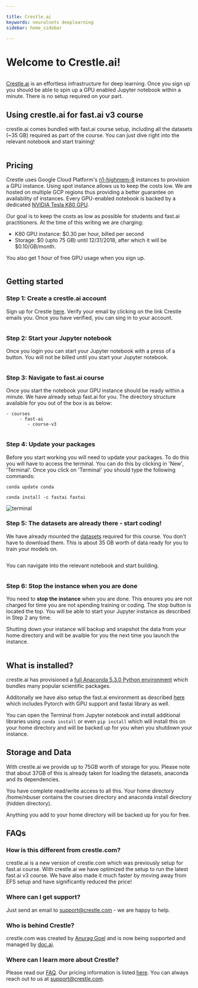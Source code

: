 ```yaml
---

title: Crestle.ai
keywords: neuralnets deeplearning
sidebar: home_sidebar

---
```

# Welcome to Crestle.ai!
<img alt="" src="/images/crestle/landing_page.png" class="screenshot">

[Crestle.ai](https://www.crestle.ai/) is an effortless infrastructure for deep learning. Once you sign up you should be able to spin up a GPU enabled Jupyter notebook within a minute. There is no setup required on your part.

## Using crestle.ai for fast.ai v3 course

crestle.ai comes bundled with fast.ai course setup, including all the datasets (~35 GB) required as part of the course. You can just dive right into the relevant notebook and start training!

<img alt="" src="/images/crestle/jupyter_fast_ai_repo.png" class="screenshot">

## Pricing

Crestle uses Google Cloud Platform's [n1-highmem-8](https://cloud.google.com/compute/docs/machine-types) instances to provision a GPU instance. Using spot instance allows us to keep the costs low. We are hosted on multiple GCP regions thus providing a better guarantee on availability of instances.
Every GPU-enabled notebook is backed by a dedicated [NVIDIA Tesla K80 GPU](https://www.nvidia.com/en-us/data-center/tesla-k80/).

Our goal is to keep the costs as low as possible for students and fast.ai practitioners. At the time of this writing we are charging:

- K80 GPU instance: $0.30 per hour, billed per second
- Storage: $0 (upto 75 GB) until 12/31/2018, after which it will be $0.10/GB/month.

You also get 1 hour of free GPU usage when you sign up.

<img alt="" src="/images/crestle/pricing.png" class="screenshot">

## Getting started

### Step 1: Create a crestle.ai account
Sign up for Crestle [here](https://www.crestle.ai/). Verify your email by clicking on the link Crestle emails you. Once you have verified, you can sing in to your account.

<img alt="" src="/images/crestle/signup.png" class="screenshot">

### Step 2: Start your Jupyter notebook
Once you login you can start your Jupyter notebook with a press of a button. You will not be billed until you start your Jupyter notebook.

<img alt="" src="/images/crestle/start_jupyter.png" class="screenshot">

### Step 3: Navigate to fast.ai course
Once you start the notebook your GPU instance should be ready within a minute. We have already setup fast.ai for you. The directory structure available for you out of the box is as below:

```
- courses
     - fast-ai
        - course-v3
```

<img alt="" src="/images/crestle/jupyter_fast_ai_repo.png" class="screenshot">

### Step 4: Update your packages

Before you start working you will need to update your packages. To do this you will have to access the terminal. You can do this by clicking in 'New', 'Terminal'. Once you click on 'Terminal' you should type the following commands:

`conda update conda`

 `conda install -c fastai fastai`

<img alt="terminal" src="/images/terminal.png" class="screenshot">

### Step 5: The datasets are already there - start coding!

We have already mounted the [datasets](http://course.fast.ai/datasets) required for this course. You don't have to download them. This is about 35 GB worth of data ready for you to train your models on.

<img alt="" src="/images/crestle/datasets.png" class="screenshot">

You can navigate into the relevant notebook and start building.

<img alt="" src="/images/crestle/lesson1.png" class="screenshot">

### Step 6: Stop the instance when you are done

You need to **stop the instance** when you are done. This ensures you are not charged for time you are not spending training or coding. The stop button is located the top. You will be able to start your Jupyter instance as described in Step 2 any time.

Shutting down your instance will backup and snapshot the data from your home directory and will be avaible for you the next time you launch the instance.

<img alt="" src="/images/crestle/stop_jupyter.png" class="screenshot">

## What is installed?

crestle.ai has provisioned a [full Anaconda 5.3.0 Python environment](https://repo.anaconda.com/archive/) which bundles many popular scientific packages.

Additonally we have also setup the fast.ai environment as described [here](https://github.com/fastai/fastai#conda-install) which includes Pytorch with GPU support and fastai library as well.

You can open the Terminal from Jupyter notebook and install additional libraries using `conda install` or even `pip install` which will install this on your home directory and will be backed up for you when you shutdown your instance.


## Storage and Data

With crestle.ai we provide up to 75GB worth of storage for you. Please note that about 37GB of this is already taken for loading the datasets, anaconda and its dependencies.

You have complete read/write access to all this. Your home directory /home/nbuser contains the courses directory and anaconda install directory (hidden directory).

Anything you add to your home directory will be backed up for you for free.


## FAQs

### How is this different from crestle.com?

crestle.ai is a new version of crestle.com which was previously setup for fast.ai course. With crestle.ai we have optimized the setup to run the latest fast.ai v3 course. We have also made it much faster by moving away from EFS setup and have significantly reduced the price!


### Where can I get support?

Just send an email to support@crestle.com - we are happy to help.


### Who is behind Crestle?

crestle.com was created by [Anurag Goel](https://twitter.com/anuraggoel) and is now being supported and managed by [doc.ai](https://doc.ai/).

### Where can I learn more about Crestle?

Please read our [FAQ](https://www.crestle.ai/faq). Our pricing information is listed [here](https://www.crestle.ai/pricing). You can always reach out to us at support@crestle.com.
